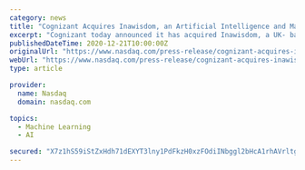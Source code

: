 ```yaml
---
category: news
title: "Cognizant Acquires Inawisdom, an Artificial Intelligence and Machine Learning Services Expert"
excerpt: "Cognizant today announced it has acquired Inawisdom, a UK- based, privately-held consultancy specializing in artificial intelligence, machine learning, and data analytics to help businesses make better,"
publishedDateTime: 2020-12-21T10:00:00Z
originalUrl: "https://www.nasdaq.com/press-release/cognizant-acquires-inawisdom-an-artificial-intelligence-and-machine-learning-services"
webUrl: "https://www.nasdaq.com/press-release/cognizant-acquires-inawisdom-an-artificial-intelligence-and-machine-learning-services"
type: article

provider:
  name: Nasdaq
  domain: nasdaq.com

topics:
  - Machine Learning
  - AI

secured: "X7z1hS59iStZxHdh71dEXYT3lny1PdFkzH0xzFOdiINbggl2bHcA1rhAVrltg+P7Pi3P+ckj+9MWr+OS3reAxLEYZpmQcbR0rrFmXvGgPgPSSQ0xBg4A4UNkTt3ke29T+z9yK+uNYh+Si0bJxKIu0WUt5mf/YaiZoMQ9Rup/asM2iYv4uU9FFxKYqQc+y3dH1KJv7woJDT4TqXScd9jdKdRYZytn46MyNTF/z596YnvzxDEV5g+9nsIFGMtadNul+Mo2qKBh63IuAxsaB+ns0PkjrfQ6kAu4RtDo7zKo3xRMOWjVPS3rnjOvXjTRp+vX3tlmXqNYf3syxTtb5BL49qavCnm1C5AA0iMpLjAE82Q=;dhbRjPFXGUIoF5RemuTLGg=="
---
```


